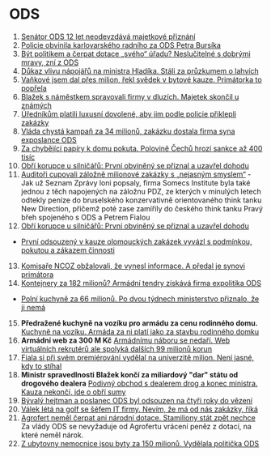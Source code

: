 # ODS

1. [Senátor ODS 12 let neodevzdává majetkové přiznání](https://www.irozhlas.cz/zpravy-domov/raduan-nwelati-majetkove-priznani-pokuta-stret-zajmu_2407171310_har)
2. [Policie obvinila karlovarského radního za ODS Petra Bursíka](https://www.novinky.cz/clanek/domaci-policie-obvinila-karlovarskeho-radniho-za-ods-petra-bursika-40483764)
3. [Být politikem a čerpat dotace „svého“ úřadu? Neslučitelné s dobrými mravy, zní z ODS](https://www.novinky.cz/clanek/domaci-byt-politikem-a-cerpat-dotace-sveho-uradu-neslucitelne-s-dobrymi-mravy-zni-z-ods-40483536)
4. [Důkaz vlivu nápojářů na ministra Hladíka. Stáli za průzkumem o lahvích](https://www.idnes.cz/zpravy/domaci/zalohovani-pet-lahve-hladik-ministr-pruzkum-napojari.A241104_193633_domaci_ceve)
5. [Vaňkové jsem dal přes milion, řekl svědek v bytové kauze. Primátorka to popřela](https://www.idnes.cz/brno/zpravy/mestsky-soud-bytova-kauza-pridelovani-nebytovych-prostor-manipulace-hlinky-brno-stred.A241107_102204_brno-zpravy_azu)
6. [Blažek s náměstkem spravovali firmy v dluzích. Majetek skončil u známých](https://www.seznamzpravy.cz/clanek/domaci-kauzy-blazek-s-namestkem-spravovali-firmy-v-dluzich-majetek-skoncil-u-znamych-261347)
7. [Úředníkům platili luxusní dovolené, aby jim podle policie přiklepli zakázky](https://www.seznamzpravy.cz/clanek/domaci-kauzy-luxusni-zajezdy-a-milionove-zakazky-policie-popsala-novy-pripad-korupce-264401)
8. [Vláda chystá kampaň za 34 milionů, zakázku dostala firma syna exposlance ODS](https://www.novinky.cz/clanek/domaci-vlada-chysta-kampan-za-34-milionu-zakazku-dostala-firma-syna-exposlance-ods-40504540)
9. [Za chybějící papíry k domu pokuta. Polovině Čechů hrozí sankce až 400 tisíc](https://www.idnes.cz/zpravy/domaci/sankce-pokuta-projektova-dokumentace-dum-stavebni-urad.A250110_194244_domaci_kori)
10. [Obří korupce u silničářů: První obviněný se přiznal a uzavřel dohodu](https://www.seznamzpravy.cz/clanek/domaci-kauzy-obri-korupce-u-silnicaru-prvni-obvineny-se-priznal-a-uzavrel-dohodu-269787)
11. [Auditoři cupovali záložně milionové zakázky s „nejasným smyslem“](https://www.seznamzpravy.cz/clanek/domaci-kauzy-velke-zakazky-s-nejasnym-smyslem-auditory-v-zalozne-zaujal-specialni-byznys-269849) - Jak už Seznam Zprávy loni popsaly, firma Somecs Institute byla také jednou z těch napojených na záložnu PDZ, ze kterých v minulých letech odtekly peníze do bruselského konzervativně orientovaného think tanku New Direction, přičemž poté zase zamířily do českého think tanku Pravý břeh spojeného s ODS a Petrem Fialou
12. [Obří korupce u silničářů: První obviněný se přiznal a uzavřel dohodu](https://www.seznamzpravy.cz/clanek/domaci-kauzy-obri-korupce-u-silnicaru-prvni-obvineny-se-priznal-a-uzavrel-dohodu-269787)
  *  [První odsouzený v kauze olomouckých zakázek vyvázl s podmínkou, pokutou a zákazem činnosti](https://www.novinky.cz/clanek/krimi-prvni-odsouzeny-v-kauze-olomouckych-zakazek-vyvazl-s-podminkou-pokutou-a-zakazem-cinnosti-40508978)
13. [Komisaře NCOZ obžalovali, že vynesl informace. A předal je synovi primátora](https://www.seznamzpravy.cz/clanek/domaci-kauzy-komisare-ncoz-obzalovali-ze-vynesl-informace-a-predal-je-synovi-primatora-272020)
14. [Kontejnery za 182 milionů? Armádní tendry získává firma expolitika ODS](https://www.seznamzpravy.cz/clanek/domaci-zivot-v-cesku-armadni-tendry-za-stamiliony-jdou-expolitikovi-ods-firma-ma-virtualni-sidla-276545)
 * [Polní kuchyně za 66 milionů. Po dvou týdnech ministerstvo přiznalo, že ji nemá](https://www.seznamzpravy.cz/clanek/domaci-zivot-v-cesku-polni-kuchyne-za-66-milionu-po-dvou-tydnech-ministerstvo-priznalo-ze-ji-nema-277141)
15. **Předražené kuchyně na vozíku pro armádu za cenu rodinného domu.** [Kuchyně na vozíku. Armáda za ni platí jako za stavbu rodinného domku](https://www.seznamzpravy.cz/clanek/domaci-zivot-v-cesku-kuchyne-na-voziku-armada-za-ni-plati-jako-za-stavbu-rodinneho-domku-278368)
16. **Armádní web za 300 M Kč** [Armádnímu náboru se nedaří. Web virtuálních rekrutérů ale spolyká dalších 99 milionů korun](https://www.novinky.cz/clanek/domaci-armadnimu-naboru-se-nedari-web-virtualnich-rekruteru-ale-spolyka-dalsich-99-milionu-korun-40510365)
17. [Fiala si při svém premiérování vydělal na univerzitě milion. Není jasné, kdy to stíhal ](https://www.echo24.cz/a/HGvcQ/zpravy-domov-fiala-premier-univerzita-milion-neni-jasne-stihal)
18. **Ministr spravedlnosti Blažek končí za miliardový "dar" státu od drogového dealera** [Podivný obchod s dealerem drog a konec ministra. Kauza nekončí, jde o obří sumy](https://www.idnes.cz/zpravy/domaci/pavel-blazek-rezognoval-dar-bitcoin-dealer-drog.A250530_193209_domaci_misl)
19. [Bývalý hejtman a poslanec ODS byl odsouzen na čtyři roky do vězení](https://www.seznamzpravy.cz/clanek/domaci-kauzy-byvaly-hejtman-a-poslanec-ods-byl-odsouzen-na-ctyri-roky-do-vezeni-280787)
20. [Válek létá na golf se šéfem IT firmy. Nevím, že má od nás zakázky, říká](https://www.seznamzpravy.cz/clanek/domaci-kauzy-valek-leta-na-golf-se-sefem-it-firmy-nevim-ze-ma-od-nas-zakazky-rika-281673)
21. [Agrofert neměl čerpat ani národní dotace. Stamiliony stát zpět nechce](https://www.seznamzpravy.cz/clanek/domaci-kauzy-vymahat-narodni-dotace-po-firmach-babise-rozsudky-nam-nestaci-tvrdi-stat-283049) Za vlády ODS se nevyžaduje od Agrofertu vrácení peněz z dotací, na které neměl nárok.
22. [Z ubytovny nemocnice jsou byty za 150 milionů. Vydělala politička ODS](https://www.seznamzpravy.cz/clanek/domaci-kauzy-z-ubytovny-nemocnice-jsou-byty-za-150-milionu-vydelala-politicka-ods-283697)
